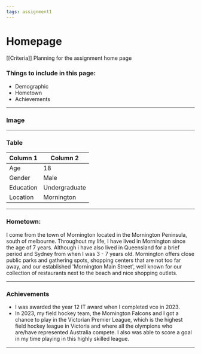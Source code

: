 ```yaml
---
tags: assignment1
---
```


# Homepage
[[Criteria]]
Planning for the assignment home page

### Things to include in this page:
- Demographic
- Hometown
- Achievements

---

### Image

---

### Table
| Column 1      | Column 2      |
| --------      | --------      |
| Age           | 18            |
| Gender        | Male          |
| Education     | Undergraduate |
| Location      | Mornington    |

---

### Hometown:

I come from the town of Mornington located in the Mornington Peninsula, south of melbourne. Throughout my life, I have lived in Mornington since the age of 7 years. Although i have also lived in Queensland for a brief period and Sydney from when I was 3 - 7 years old. Mornington offers close public parks and gathering spots, shopping centers that are not too far away, and our established 'Mornington Main Street', well known for our collection of restaurants next to the beach and nice shopping outlets. 

---

### Achievements

- I was awarded the year 12 IT award when I completed vce in 2023. 
- In 2023, my field hockey team, the Mornington Falcons and I got a chance to play in the Victorian Premier League, which is the highest field hockey league in Victoria and where all the olympions who are/have represented Australia compete. I also was able to score a goal in my time playing in this highly skilled league. 

---